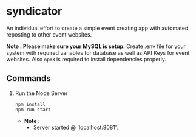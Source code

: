 # syndicator

An individual effort to create a simple event creating app with automated reposting to other event websites.

**Note : Please make sure your MySQL is setup.** Create .env file for your system with required variables for database as well as API Keys for event websites. Also `npm3` is required to install dependencies properly.

## Commands

1. Run the Node Server
   ```
   npm install
   npm run start
   ```
   - **Note :**
      - Server started @ 'localhost:8081'.

